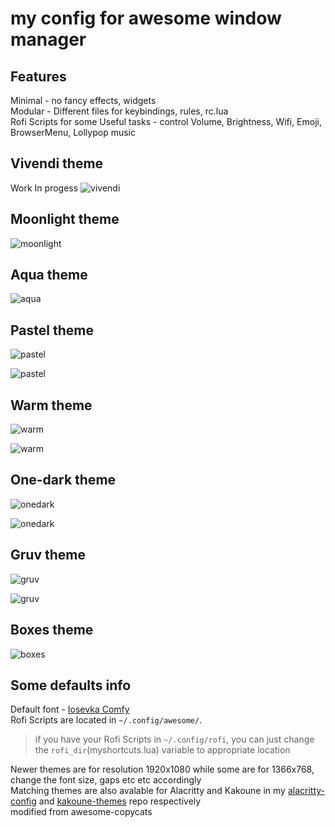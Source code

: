 # my config for awesome window manager

## Features
Minimal - no fancy effects, widgets  
Modular - Different files for keybindings, rules, rc.lua  
Rofi Scripts for some Useful tasks - control Volume, Brightness, Wifi, Emoji, BrowserMenu, Lollypop music  

## Vivendi theme
Work In progess
![vivendi](https://github.com/anhsirk0/awesome-config/blob/master/screenshots/vivendi.png)

## Moonlight theme
![moonlight](https://github.com/anhsirk0/awesome-config/blob/master/screenshots/moonlight.png)

## Aqua theme
![aqua](https://github.com/anhsirk0/awesome-config/blob/master/screenshots/aqua.png)

## Pastel theme
![pastel](https://github.com/anhsirk0/awesome-config/blob/master/screenshots/pastel1.png)

![pastel](https://github.com/anhsirk0/awesome-config/blob/master/screenshots/pastel2.png)

## Warm theme
![warm](https://github.com/anhsirk0/awesome-config/blob/master/screenshots/warm1.png)

![warm](https://github.com/anhsirk0/awesome-config/blob/master/screenshots/warm2.png)

## One-dark theme
![onedark](https://github.com/anhsirk0/awesome-config/blob/master/screenshots/onedark1.png)

![onedark](https://github.com/anhsirk0/awesome-config/blob/master/screenshots/onedark2.png)

## Gruv theme
![gruv](https://github.com/anhsirk0/awesome-config/blob/master/screenshots/gruv1.png)

![gruv](https://github.com/anhsirk0/awesome-config/blob/master/screenshots/gruv2.png)

## Boxes theme
![boxes](https://github.com/anhsirk0/awesome-config/blob/master/screenshots/boxes2.png)

## Some defaults info
Default font - [Iosevka Comfy](https://gitlab.com/protesilaos/iosevka-comfy)  
Rofi Scripts are located in ```~/.config/awesome/```.  
> if you have your Rofi Scripts in ```~/.config/rofi```, you can just change the ```rofi_dir```(myshortcuts.lua) variable to appropriate location  

Newer themes are for resolution 1920x1080 while some are for 1366x768, change the font size, gaps etc etc accordingly  
Matching themes are also avalable for Alacritty and Kakoune in my [alacritty-config](https://github.com/anhsirk0/alacritty-config) and [kakoune-themes](https://github.com/anhsirk0/kakoune-themes) repo respectively  
modified from awesome-copycats

